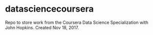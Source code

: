 # datasciencecoursera
Repo to store work from the Coursera Data Science Specialization with John Hopkins. Created Nov 18, 2017.
